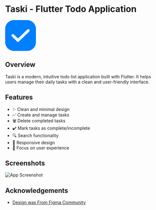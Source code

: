 # Taski - Flutter Todo Application

<img src="assets/images/logo.png" width="100" alt="Taski Logo">

## Overview
Taski is a modern, intuitive todo list application built with Flutter. It helps users manage their daily tasks with a clean and user-friendly interface.


## Features
- ✨ Clean and minimal design
- ✅ Create and manage tasks
- 🗑️ Delete completed tasks
- ✔️ Mark tasks as complete/incomplete
- 🔍 Search functionality
- 📱 Responsive design
- 🎯 Focus on user experience

## Screenshots

![App Screenshot]("assets/images/screenshots/screenshots.png")

## Acknowledgements

 - [Design was From Figma Community](https://www.figma.com/community/file/1313107381046840922/taski-todo-app)

